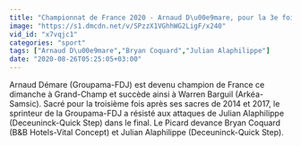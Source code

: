 ```yaml
---
title: "Championnat de France 2020 - Arnaud D\u00e9mare, pour la 3e fois Champion de France sur route devant Bryan Coquard et Julian Alaphilippe !"
image: "https://s1.dmcdn.net/v/SPzzX1VGhhWG2LigF/x240"
vid_id: "x7vqjc1"
categories: "sport"
tags: ["Arnaud D\u00e9mare","Bryan Coquard","Julian Alaphilippe"]
date: "2020-08-26T05:25:05+03:00"
---
```

Arnaud Démare (Groupama-FDJ) est devenu champion de France ce dimanche à Grand-Champ et succède ainsi à Warren Barguil (Arkéa-Samsic). Sacré pour la troisième fois après ses sacres de 2014 et 2017, le sprinteur de la Groupama-FDJ a résisté aux attaques de Julian Alaphilippe (Deceuninck-Quick Step) dans le final. Le Picard devance Bryan Coquard (B&amp;B Hotels-Vital Concept) et Julian Alaphilippe (Deceuninck-Quick Step).  <br>
